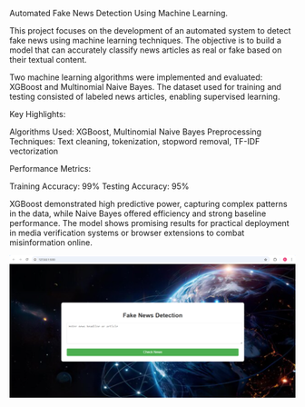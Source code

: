 Automated Fake News Detection Using Machine Learning.

This project focuses on the development of an automated system to detect fake news using machine learning techniques. 
The objective is to build a model that can accurately classify news articles as real or fake based on their textual content.

Two machine learning algorithms were implemented and evaluated: XGBoost and Multinomial Naive Bayes. 
The dataset used for training and testing consisted of labeled news articles, enabling supervised learning.

Key Highlights:

Algorithms Used: XGBoost, Multinomial Naive Bayes
Preprocessing Techniques: Text cleaning, tokenization, stopword removal, TF-IDF vectorization

Performance Metrics:

Training Accuracy: 99%
Testing Accuracy: 95%

XGBoost demonstrated high predictive power, capturing complex patterns in the data, while Naive Bayes offered efficiency and strong baseline performance.
The model shows promising results for practical deployment in media verification systems or browser extensions to combat misinformation online.

![image alt](https://github.com/Rchaitanya03/Automated-Fake-News-Detection-Using-Machine-Learning/blob/ff426f56b3a4ba5deab6457b3e371ec65d967d74/fndimg01.png)
